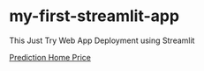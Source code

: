 # my-first-streamlit-app
This Just Try Web App Deployment using Streamlit

[Prediction Home Price](https://share.streamlit.io/kiranparmar1262/my-first-streamlit-app/main.py)
